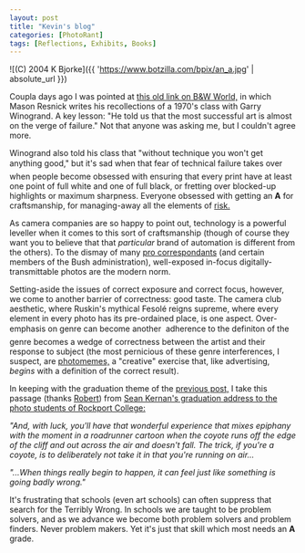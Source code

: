 ```yaml
---
layout: post
title: "Kevin's blog"
categories: [PhotoRant]
tags: [Reflections, Exhibits, Books]
---
```



![(C) 2004 K Bjorke]({{ 'https://www.botzilla.com/bpix/an_a.jpg' | absolute_url }})


Coupla days ago I was pointed at <a href="http://www.photogs.com/bwworld/xtol1.html" target="_blank">this old link on B&W World,</a> in which Mason Resnick writes his recollections of a 1970's class with Garry Winogrand. A key lesson: "He told us that the most successful art is almost on the verge of failure." Not that anyone was asking me, but I couldn't agree more.

Winogrand also told his class that "without technique you won't get anything good," but it's sad when that fear of technical failure takes over &#151; when people become obsessed with ensuring that every print have at least one point of full white and one of full black, or fretting over blocked-up highlights or maximum sharpness. Everyone obsessed with getting an <b>A</b> for craftsmanship, for managing-away all the elements of <a href="{{ site.baseurl }}{% post_url 2004-01-27-The-Certainty-of-Risk-from-Power-Tools %}">risk.</a>

<!--more-->
As camera companies are so happy to point out, technology is a powerful leveller when it comes to this sort of craftsmanship (though of course they want you to believe that that <i>particular</i> brand of automation is different from the others). To the dismay of many <a href="http://www.poynter.org/column.asp?id=31&aid=65375" target="_blank">pro correspondants</a> (and certain members of the Bush administration), well-exposed in-focus digitally-transmittable photos are the modern norm.

Setting-aside the issues of correct exposure and correct focus, however, we come to another barrier of correctness: good taste. The camera club aesthetic, where Ruskin's mythical Fesol&eacute; reigns supreme, where every element in every photo has its pre-ordained place, is one aspect. Over-emphasis on genre can become another &#151; adherence to the definiton of the genre becomes a wedge of correctness between the artist and their response to subject (the most pernicious of these genre interferences, I suspect, are <a href="http://www.photomemes.org/" target="_blank">photomemes,</a> a "creative" exercise that, like advertising, <i>begins</i> with a definition of the correct result).

In keeping with the graduation theme of the <a href="{{ site.baseurl }}{% post_url 2004-05-16-Family-Immediate %}">previous post,</a> I take this passage (thanks <a href="http://coincidences.typepad.com/" target="_blank">Robert</a>) from <a href="http://www.seankernan.com/html/articles/graduation.html" target="_blank">Sean Kernan's graduation address to the photo students of Rockport College:</a>

<i>"And, with luck, you'll have that wonderful experience that mixes epiphany with the moment in a roadrunner cartoon when the coyote runs off the edge of the cliff and out across the air and doesn't fall. The trick,  if you're a coyote, is to deliberately not take it in that you're running on air...</i>

<i>"...When things really begin to happen, it can feel just like something  is going badly wrong."</i>

It's frustrating that schools (even art schools) can often suppress that search for the Terribly Wrong. In schools we are taught to be problem solvers, and as we advance we become both problem solvers and problem finders. Never problem makers. Yet it's just that skill which most needs an <b>A</b> grade.
